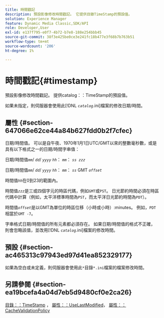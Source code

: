 ```yaml
---
title: 時間戳記
description: 預設影像修改時間戳記。 它提供目錄TimeStamp的預設值。
solution: Experience Manager
feature: Dynamic Media Classic,SDK/API
role: Developer,User
exl-id: e137f795-e0f7-4b72-b7e8-188e254bbb45
source-git-commit: 38f3e425be0ce3e241fc18b477e3f68b7b763b51
workflow-type: tm+mt
source-wordcount: '206'
ht-degree: 1%

---
```


# 時間戳記{#timestamp}

預設影像修改時間戳記。 提供catalog：：TimeStamp的預設值。

如果未指定，則伺服器會使用此&#x200B;[!DNL *`catalog`*.ini]檔案的修改日期/時間。

## 屬性 {#section-647066e62ce44a84b627fdd0b2f7cfec}

日期/時間值。 可以是自午夜、1970年1月1日UTC/GMT以來的整數毫秒數，或是具有以下格式之一的日期/時間字串值：

日期/時間值&#x200B;*`mm`*/ *`dd`*/ *`yyyy`* *`hh`*： *`mm`*： *`ss zzz`*

日期/時間值&#x200B;*`mm`*/ *`dd`*/ *`yyyy`* *`hh`*： *`mm`*： *`ss`* GMT *`offset`*

時間值&#x200B;*`hh`*&#x200B;在0到23的範圍內。

時間值&#x200B;*`zzz`*&#x200B;是三或四個字元的時區代碼，例如`GMT`或`PST`。 日光節約時間必須在時區代碼中計算（例如，太平洋標準時間為`PST`，而太平洋日光節約時間為`PDT`）。

時間值&#x200B;*`offset`*&#x200B;是以GMT為單位的時區位移（小時或小時）:minutes。 例如，`PDT`相當於`GMT -7`。

字串格式日期/時間值的所有元素都必須存在。 如果日期/時間值的格式不正確，則會忽略該值，並改用&#x200B;[!DNL *`catalog`*.ini]檔案的修改時間。

## 預設 {#section-ac465313c97943ed97d41ea852329177}

如果為空白或未定義，則伺服器會使用此`*`目錄`*.ini`檔案的檔案修改時間。

## 另請參閱 {#section-ea19bcefa4a04d7eb5d9480cf0e2ca26}

[目錄：：TimeStamp](../../../../../is-api/image-catalog/image-serving-api-ref/c-image-catalog-reference/c-image-svg-data-reference/c-image-data-reference/r-timestamp-cat.md#reference-59a27b72f4cb4a53a3baba83214c4ded) ， [屬性：：UseLastModified](../../../../../is-api/image-catalog/image-serving-api-ref/c-image-catalog-reference/c-attributes-reference/r-uselastmodified.md#reference-73ecc421e6864a38aec5a4775f06b8e8)， [屬性：：CacheValidationPolicy](../../../../../is-api/image-catalog/image-serving-api-ref/c-image-catalog-reference/c-attributes-reference/r-cachevalidationpolicy.md#reference-e55e52fd749041718a9af69fa2027b57)
